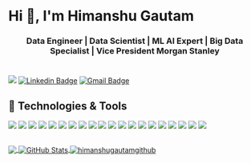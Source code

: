 <h1 align="center" style="display:inline; !important">Hi 👋, I'm Himanshu Gautam</h1>
<h3 align="center">Data Engineer | Data Scientist | ML AI Expert | Big Data Specialist | Vice President Morgan Stanley</h3>
<h1> </h1>

![](https://visitor-badge.laobi.icu/badge?page_id=HimanshuGautamGitHub.HimanshuGautamGitHub)
[![Linkedin Badge](https://img.shields.io/badge/-Himanshu_Gautam-blue?style=flat-square&logo=Linkedin&logoColor=white&link=https://www.linkedin.com/in/gautamhimanshu/)](https://www.linkedin.com/in/gautamhimanshu/)
[![Gmail Badge](https://img.shields.io/badge/-Contact_email-c14438?style=flat-square&logo=Gmail&logoColor=white&link=mailto:hgautam.himanshu@gmail.com)](mailto:hgautam.himanshu@gmail.com)

## 🔧 Technologies & Tools
![](https://img.shields.io/badge/Code-Java-informational?style=flat&logo=java&logoColor=white&color=2bbc8a)
![](https://img.shields.io/badge/Editor-IntelliJ_IDEA-informational?style=flat&logo=intellij-idea&logoColor=white&color=2bbc8a)
![](https://img.shields.io/badge/Code-Python-informational?style=flat&logo=python&logoColor=white&color=2bbc8a)
![](https://img.shields.io/badge/Code-JavaScript-informational?style=flat&logo=javascript&logoColor=white&color=2bbc8a)
![](https://img.shields.io/badge/Code-Angular-informational?style=flat&logo=angular&logoColor=white&color=2bbc8a)
![](https://img.shields.io/badge/Code-HTML-informational?style=flat&logo=html&logoColor=white&color=2bbc8a)
![](https://img.shields.io/badge/Code-Perl-informational?style=flat&logo=perl&logoColor=white&color=2bbc8a)
![](https://img.shields.io/badge/Shell-Bash-informational?style=flat&logo=gnu-bash&logoColor=white&color=2bbc8a)
![](https://img.shields.io/badge/Tools-PostgreSQL-informational?style=flat&logo=postgresql&logoColor=white&color=2bbc8a)
![](https://img.shields.io/badge/Tools-Sybase-informational?style=flat&logo=sybase&logoColor=white&color=2bbc8a)
![](https://img.shields.io/badge/Tools-DB2-informational?style=flat&logo=db2&logoColor=white&color=2bbc8a)
![](https://img.shields.io/badge/Tools-Docker-informational?style=flat&logo=docker&logoColor=white&color=2bbc8a)
![](https://img.shields.io/badge/Tools-Gradle-informational?style=flat&logo=gradle&logoColor=white&color=2bbc8a)
![](https://img.shields.io/badge/Tools-AWS-informational?style=flat&logo=AWS&logoColor=white&color=2bbc8a)
![](https://img.shields.io/badge/Tools-Spark-informational?style=flat&logo=spark&logoColor=white&color=2bbc8a)
![](https://img.shields.io/badge/Tools-MongoDB-informational?style=flat&logo=mongodb&logoColor=white&color=2bbc8a)
![](https://img.shields.io/badge/Tools-Kubernetes-informational?style=flat&logo=kubernetes&logoColor=white&color=2bbc8a)
![](https://img.shields.io/badge/Tools-Red_Hat_OpenShift-informational?style=flat&logo=red-hat-open-shift&logoColor=white&color=2bbc8a)
![](https://img.shields.io/badge/Cloud-Digital_Ocean-informational?style=flat&logo=digitalocean&logoColor=white&color=2bbc8a)
![](https://img.shields.io/badge/Tools-Jupyter-informational?style=flat&logo=Jupyter&logoColor=white&color=2bbc8a)
<h2> </h2>

<a href="https://github.com/himanshugautamgithub/himanshugautamgithub">
  <img align="center" src="https://github-readme-stats.vercel.app/api/top-langs/?username=himanshugautamgithub&hide=java,html,tex&title_color=ffffff&text_color=c9cacc&icon_color=2bbc8a&bg_color=1d1f21&langs_count=5&layout=compact" />
</a>
<a href="https://github.com/himanshugautamgithub/himanshugautamgithub">
  <img align="center" src="https://github-readme-stats.vercel.app/api?username=himanshugautamgithub&show_icons=true&line_height=23&count_private=true&title_color=ffffff&text_color=c9cacc&icon_color=2bbc8a&bg_color=1d1f21" alt="GitHub Stats" />
  
  
<a href="https://github.com/himanshugautamgithub/himanshugautamgithub">
   <img align="center" src="https://github-readme-streak-stats.herokuapp.com/?user=himanshugautamgithub&title_color=ffffff&text_color=c9cacc&icon_color=2bbc8a&bg_color=1d1f21" alt="himanshugautamgithub" />
  
</a>
